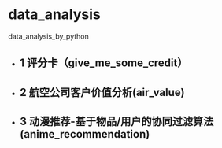 # data_analysis
data_analysis_by_python
- ## 1 评分卡（give_me_some_credit）
- ## 2 航空公司客户价值分析(air_value)
- ## 3 动漫推荐-基于物品/用户的协同过滤算法(anime_recommendation)

